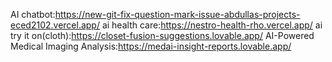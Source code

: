 AI chatbot:https://new-git-fix-question-mark-issue-abdullas-projects-eced2102.vercel.app/
ai health care:https://nestro-health-rho.vercel.app/
ai try it on(cloth):https://closet-fusion-suggestions.lovable.app/
AI-Powered Medical Imaging Analysis:https://medai-insight-reports.lovable.app/